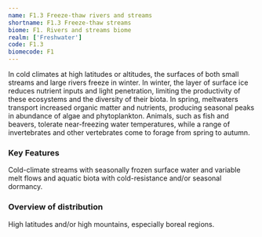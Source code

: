 ```yaml
---
name: F1.3 Freeze-thaw rivers and streams
shortname: F1.3 Freeze-thaw streams
biome: F1. Rivers and streams biome
realm: ['Freshwater']
code: F1.3
biomecode: F1
---
```


In cold climates at high latitudes or altitudes, the surfaces of both small streams and large rivers freeze in winter. In winter, the layer of surface ice reduces nutrient inputs and light penetration, limiting the productivity of these ecosystems and the diversity of their biota. In spring, meltwaters transport increased organic matter and nutrients, producing seasonal peaks in abundance of algae and phytoplankton.  Animals, such as fish and beavers, tolerate near-freezing water temperatures, while a range of invertebrates and other vertebrates come to forage from spring to autumn.

### Key Features

Cold-climate streams with seasonally frozen surface water and variable melt flows and aquatic biota with cold-resistance and/or seasonal dormancy.

### Overview of distribution

High latitudes and/or high mountains, especially boreal regions.
